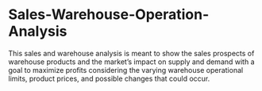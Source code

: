 # Sales-Warehouse-Operation-Analysis
This sales and warehouse analysis is meant to show the sales prospects of warehouse products and the market’s impact on supply and demand with a goal to maximize profits considering the varying warehouse operational limits, product prices, and possible changes that could occur.
